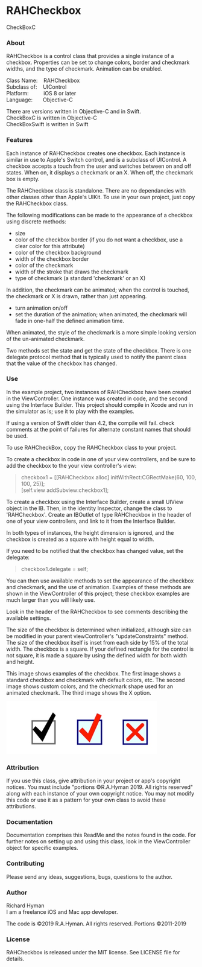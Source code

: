 

# RAHCheckbox

CheckBoxC  

### About
RAHCheckbox is a control class that provides a single instance of a checkbox. Properties can be set to change colors, border and checkmark widths, and the type of checkmark. Animation can be enabled.

Class Name: &nbsp;&nbsp; RAHCheckbox  
Subclass of: &nbsp;&nbsp; UIControl  
Platform: &nbsp;&nbsp;&nbsp;&nbsp;&nbsp;&nbsp;&nbsp;&nbsp; iOS 8 or later  
Language: &nbsp;&nbsp;&nbsp;&nbsp;&nbsp; Objective-C

There are versions written in Objective-C and in Swift.  
CheckBoxC is written in Objective-C  
CheckBoxSwift is written in Swift


### Features

Each instance of RAHCheckbox creates one checkbox. Each instance is similar in use to Apple's Switch control, and is a subclass of UIControl. A checkbox accepts a touch from the user and switches between on and off states. When on, it displays a checkmark or an X. When off, the checkmark box is empty.

The RAHCheckbox class is standalone. There are no dependancies with other classes other than Apple's UIKit. To use in your own project, just copy the RAHCheckbox class.

The following modifications can be made to the appearance of a checkbox using discrete methods:  

- size
- color of the checkbox border (if you do not want a checkbox, use a clear color for this attribute)
- color of the checkbox background
- width of the checkbox border
- color of the checkmark
- width of the stroke that draws the checkmark
- type of checkmark (a standard 'checkmark' or an X)

In addition, the checkmark can be animated; when the control is touched, the checkmark or X is drawn, rather than just appearing.

- turn animation on/off
- set the duration of the animation; when animated, the checkmark will fade in one-half the defined animation time.

When animated, the style of the checkmark is a more simple looking version of the un-animated checkmark.

Two methods set the state and get the state of the checkbox. There is one delegate protocol method that is typically used to notify the parent class that the value of the checkbox has changed.

### Use

In the example project, two instances of RAHCheckbox have been created in the ViewController. One instance was created in code, and the second using the Interface Builder. This project should compile in Xcode and run in the simulator as is; use it to play with the examples.

If using a version of Swift older than 4.2, the compile will fail. check comments at the point of failures for alternate constant names that should be used.

To use RAHCheckBox, copy the RAHCheckbox class to your project.

To create a checkbox in code in one of your view controllers, and be sure to add the checkbox to the your view controller's view:
>	checkbox1 = [[RAHCheckbox alloc] initWithRect:CGRectMake(60, 100, 100, 25)];  
>	[self.view addSubview:checkbox1];

To create a checkbox using the Interface Builder, create a small UIView object in the IB. Then, in the identity Inspector, change the class to 'RAHCheckbox'. Create an IBOutlet of type RAHCheckbox in the header of one of your view controllers, and link to it from the Interface Builder.

In both types of instances, the height dimension is ignored, and the checkbox is created as a square with height equal to width.

If you need to be notified that the checkbox has changed value, set the delegate:
>	checkbox1.delegate = self;

You can then use available methods to set the appearance of the checkbox and checkmark, and the use of animation. Examples of these methods are shown in the ViewController of this project; these checkbox examples are much larger than you will likely use.

Look in the header of the RAHCheckbox to see comments describing the available settings.

The size of the checkbox is determined when initialized, although size can be modified in your parent viewController's "updateConstraints" method. The size of the checkbox itself is inset from each side by 15% of the total width. The checkbox is a square. If your defined rectangle for the control is not square, it is made a square by using the defined width for both width and height.

This image shows examples of the checkbox. The first image shows a standard checkbox and checkmark with default colors, etc. The second image shows custom colors, and the checkmark shape used for an animated checkmark. The third image shows the X option.

![Checkmark Examples](readmeImages/examples.png)




### Attribution

If you use this class, give attribution in your project or app's copyright notices. You must include "portions ©R.A.Hyman 2019. All rights reserved" along with each instance of your own copyright notice. You may not modify this code or use it as a pattern for your own class to avoid these attributions.


### Documentation

Documentation comprises this ReadMe and the notes found in the code. For further notes on setting up and using this class, look in the ViewController object for specific examples.

### Contributing

Please send any ideas, suggestions, bugs, questions to the author.

### Author

Richard Hyman  
I am a freelance iOS and Mac app developer.  

The code is ©2019 R.A.Hyman.  All rights reserved. Portions ©2011-2019


### License

RAHCheckbox is released under the MIT license. See LICENSE file for details.






